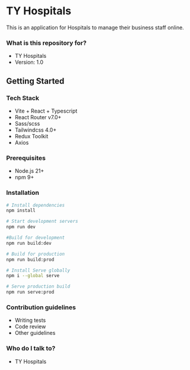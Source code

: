 # TY Hospitals #

This is an application for Hospitals to manage their business staff online.

### What is this repository for? ###

* TY Hospitals
* Version: 1.0

## Getting Started

### Tech Stack ###
* Vite + React + Typescript
* React Router v7.0+
* Sass/scss
* Tailwindcss 4.0+
* Redux Toolkit
* Axios

### Prerequisites

- Node.js 21+
- npm 9+

### Installation

```bash
# Install dependencies
npm install

# Start development servers
npm run dev

#Build for development
npm run build:dev

# Build for production
npm run build:prod

# Install Serve globally
npm i --global serve

# Serve production build
npm run serve:prod
```


### Contribution guidelines ###

* Writing tests
* Code review
* Other guidelines

### Who do I talk to? ###

* TY Hospitals